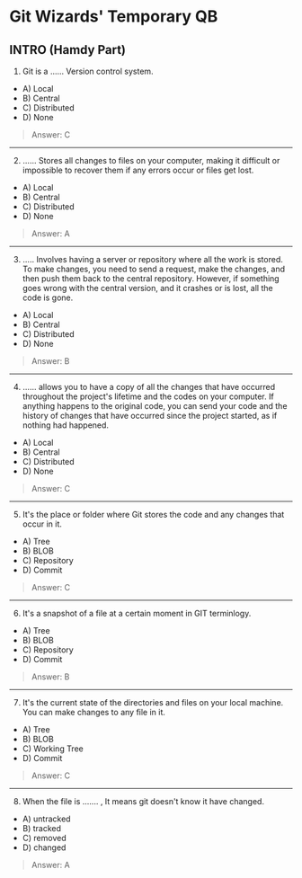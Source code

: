 # Git Wizards' Temporary QB

## INTRO (Hamdy Part)

1. Git is a ...... Version control system.

- A) Local
- B) Central
- C) Distributed
- D) None

>Answer: C 
---

2. ...... Stores all changes to files on your computer, making it difficult or impossible to recover them if any errors occur or files get lost.

- A) Local
- B) Central
- C) Distributed
- D) None

> Answer: A
---

3. ..... Involves having a server or repository where all the work is stored. To make changes, you need to send a request, make the changes, and then push them back to the central repository. However, if something goes wrong with the central version, and it crashes or is lost, all the code is gone.

- A) Local
- B) Central
- C) Distributed
- D) None

> Answer: B
---

4. ......  allows you to have a copy of all the changes that have occurred throughout the project's lifetime and the codes on your computer. If anything happens to the original code, you can send your code and the history of changes that have occurred since the project started, as if nothing had happened.

- A) Local
- B) Central
- C) Distributed
- D) None

> Answer: C
---

5. It's the place or folder where Git stores the code and any changes that occur in it.

- A) Tree
- B) BLOB
- C) Repository 
- D) Commit

> Answer: C
---

6. It's a snapshot of a file at a certain moment in GIT terminlogy.

- A) Tree
- B) BLOB
- C) Repository 
- D) Commit

> Answer: B
---

7. It's the current state of the directories and files on your local machine. You can make changes to any file in it.

- A) Tree
- B) BLOB
- C) Working Tree 
- D) Commit

> Answer: C
---

8. When the file is ....... , It means git doesn't know it have changed.

- A) untracked
- B) tracked
- C) removed
- D) changed

> Answer: A
